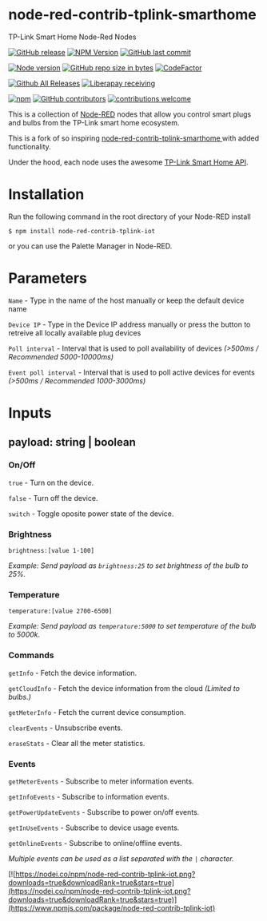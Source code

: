 # node-red-contrib-tplink-smarthome
TP-Link Smart Home Node-Red Nodes

[![GitHub release](https://img.shields.io/github/release/mental05/node-red-contrib-tplink-iot.svg?style=flat-square)](https://github.com/mental05/node-red-contrib-tplink-iot/releases) [![NPM Version](https://img.shields.io/npm/v/node-red-contrib-tplink-iot.svg?style=flat-square)](https://www.npmjs.com/package/node-red-contrib-tplink-iot) [![GitHub last commit](https://img.shields.io/github/last-commit/mental05/node-red-contrib-tplink-iot.svg?style=flat-square)](https://github.com/mental05/node-red-contrib-tplink-iot/commits/master)

[![Node version](https://img.shields.io/node/v/node-red-contrib-tplink-iot.svg?style=flat-square)](http://nodejs.org/download/) [![GitHub repo size in bytes](https://img.shields.io/github/repo-size/mental05/node-red-contrib-tplink-iot.svg?style=flat-square)](https://github.com/mental05/node-red-contrib-tplink-iot) [![CodeFactor](https://www.codefactor.io/repository/github/mental05/node-red-contrib-tplink-iot/badge)](https://www.codefactor.io/repository/github/mental05/node-red-contrib-tplink-iot)

[![Github All Releases](https://img.shields.io/github/downloads/mental05/node-red-contrib-tplink-iot/total.svg?style=flat-square)](https://github.com/mental05/node-red-contrib-tplink-iot/releases) [![Liberapay receiving](https://img.shields.io/liberapay/receives/mental05.svg?style=flat-square)](https://liberapay.com/mental05/donate)

[![npm](https://img.shields.io/npm/l/node-red-contrib-tplink-iot.svg?style=flat-square)](https://github.com/mental05/node-red-contrib-tplink-iot/blob/master/LICENSE) [![GitHub contributors](https://img.shields.io/github/contributors/mental05/node-red-contrib-tplink-iot.svg?style=flat-square)](https://github.com/mental05/node-red-contrib-tplink-iot/graphs/contributors) [![contributions welcome](https://img.shields.io/badge/contributions-welcome-brightgreen.svg?style=flat-square)](https://github.com/Felixls/node-red-contrib-tplink-smarthome/issues)

This is a collection of [Node-RED](https://nodered.org/) nodes that allow you control smart plugs and bulbs from the TP-Link smart home ecosystem.

This is a fork of so inspiring [node-red-contrib-tplink-smarthome
](https://github.com/Felixls/node-red-contrib-tplink-smarthome) with added functionality.

Under the hood, each node uses the awesome [TP-Link Smart Home API](https://github.com/plasticrake/tplink-smarthome-api).

# Installation

Run the following command in the root directory of your Node-RED install

`$ npm install node-red-contrib-tplink-iot`

or you can use the Palette Manager in Node-RED.

# Parameters

`Name` - Type in the name of the host manually or keep the default device name

`Device IP` - Type in the Device IP address manually or press the button to retreive all locally available plug devices

`Poll interval` - Interval that is used to poll availability of devices *(>500ms / Recommended 5000-10000ms)*

`Event poll interval` - Interval that is used to poll active devices for events *(>500ms / Recommended 1000-3000ms)*

# Inputs

## payload: string | boolean

### On/Off

`true` - Turn on the device.

`false` - Turn off the device.

`switch` - Toggle oposite power state of the device.

### Brightness

`brightness:[value 1-100]`

*Example: Send payload as `brightness:25` to set brightness of the bulb to 25%.*

### Temperature

`temperature:[value 2700-6500]`

*Example: Send payload as `temperature:5000` to set temperature of the bulb to 5000k.*

### Commands

`getInfo` - Fetch the device information.

`getCloudInfo` - Fetch the device information from the cloud *(Limited to bulbs.)*

`getMeterInfo` - Fetch the current device consumption.

`clearEvents` - Unsubscribe events.

`eraseStats` - Clear all the meter statistics.

### Events

`getMeterEvents` - Subscribe to meter information events.

`getInfoEvents` - Subscribe to information events.

`getPowerUpdateEvents` - Subscribe to power on/off events.

`getInUseEvents` - Subscribe to device usage events.

`getOnlineEvents` - Subscribe to online/offline events.

*Multiple events can be used as a list separated with the `|` character.*

[![https://nodei.co/npm/node-red-contrib-tplink-iot.png?downloads=true&downloadRank=true&stars=true](https://nodei.co/npm/node-red-contrib-tplink-iot.png?downloads=true&downloadRank=true&stars=true)](https://www.npmjs.com/package/node-red-contrib-tplink-iot)